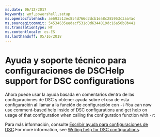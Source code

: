```yaml
---
ms.date: 06/12/2017
keywords: wmf,powershell,setup
ms.openlocfilehash: ae693513ec854d766d3dcb1ea8c285963c3aa4ac
ms.sourcegitcommit: 54534635eedacf531d8d6344019dc16a50b8b441
ms.translationtype: HT
ms.contentlocale: es-ES
ms.lasthandoff: 05/16/2018
---
```

# <a name="help-support-for-dsc-configurations"></a><span data-ttu-id="8bc26-102">Ayuda y soporte técnico para configuraciones de DSC</span><span class="sxs-lookup"><span data-stu-id="8bc26-102">Help support for DSC configurations</span></span>

<span data-ttu-id="8bc26-103">Ahora puede usar la ayuda basada en comentarios dentro de las configuraciones de DSC y obtener ayuda sobre el uso de esta configuración al llamar a la función de configuración con `-?`:</span><span class="sxs-lookup"><span data-stu-id="8bc26-103">You can now use comment-based help inside of DSC configurations and get help on usage of that configuration when calling the configuration function with `-?`:</span></span>

<span data-ttu-id="8bc26-104">Para más información, consulte [Escribir ayuda para configuraciones de DSC](https://msdn.microsoft.com/powershell/dsc/confighelp).</span><span class="sxs-lookup"><span data-stu-id="8bc26-104">For more information, see [Writing help for DSC configurations](https://msdn.microsoft.com/powershell/dsc/confighelp).</span></span>
